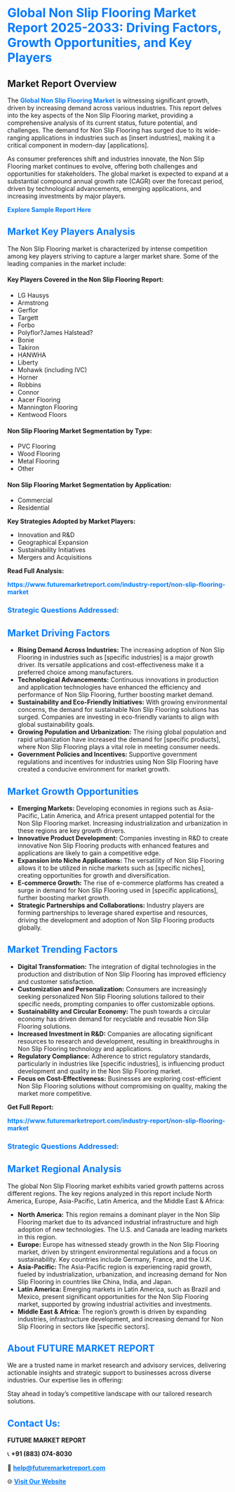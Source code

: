 <h1 style="color: #007BFF;">Global Non Slip Flooring Market Report 2025-2033: Driving Factors, Growth Opportunities, and Key Players</h1>

<section id="overview">
<h2>Market Report Overview</h2>
<p>The <a href="https://www.futuremarketreport.com/industry-report/non-slip-flooring-market" style="color: #007BFF; text-decoration: none;"><strong>Global Non Slip Flooring Market</strong></a> is witnessing significant growth, driven by increasing demand across various industries. This report delves into the key aspects of the Non Slip Flooring market, providing a comprehensive analysis of its current status, future potential, and challenges. The demand for Non Slip Flooring has surged due to its wide-ranging applications in industries such as [insert industries], making it a critical component in modern-day [applications].</p>
<p>As consumer preferences shift and industries innovate, the Non Slip Flooring market continues to evolve, offering both challenges and opportunities for stakeholders. The global market is expected to expand at a substantial compound annual growth rate (CAGR) over the forecast period, driven by technological advancements, emerging applications, and increasing investments by major players.</p>
</section>

<section id="overview">
<p><a href="https://www.futuremarketreport.com/request-sample/reportId=105819" style="color: #007BFF; text-decoration: none;"><strong>Explore Sample Report Here</strong></a></p>
</section>

<section id="key-players">
<h2 style="color: #007BFF;">Market Key Players Analysis</h2>
<p>The Non Slip Flooring market is characterized by intense competition among key players striving to capture a larger market share. Some of the leading companies in the market include:</p>
<h4>Key Players Covered in the Non Slip Flooring Report:</h4>
<ul><li>LG Hausys</li><li>Armstrong</li><li>Gerflor</li><li>Targett</li><li>Forbo</li><li>Polyflor?James Halstead?</li><li>Bonie</li><li>Takiron</li><li>HANWHA</li><li>Liberty</li><li>Mohawk (including IVC)</li><li>Horner</li><li>Robbins</li><li>Connor</li><li>Aacer Flooring</li><li>Mannington Flooring</li><li>Kentwood Floors</li></ul>
<h4>Non Slip Flooring Market Segmentation by Type:</h4>
<ul><li>PVC Flooring</li><li>Wood Flooring</li><li>Metal Flooring</li><li>Other</li></ul>

<h4>Non Slip Flooring Market Segmentation by Application:</h4>
<ul><li>Commercial</li><li>Residential</li></ul>
<p><strong>Key Strategies Adopted by Market Players:</strong></p>
<ul>
<li>Innovation and R&D</li>
<li>Geographical Expansion</li>
<li>Sustainability Initiatives</li>
<li>Mergers and Acquisitions</li>
</ul>
</section>

<section>
<p><strong>Read Full Analysis: </strong></p><a href="https://www.futuremarketreport.com/industry-report/non-slip-flooring-market" style="color: #007BFF; text-decoration: none;"><strong>https://www.futuremarketreport.com/industry-report/non-slip-flooring-market</strong></a>
<h3 style="color: #007BFF;">Strategic Questions Addressed:</h3>
</section>

<section id="driving-factors">
<h2 style="color: #007BFF;">Market Driving Factors</h2>
<ul>
<li><strong>Rising Demand Across Industries:</strong> The increasing adoption of Non Slip Flooring in industries such as [specific industries] is a major growth driver. Its versatile applications and cost-effectiveness make it a preferred choice among manufacturers.</li>
<li><strong>Technological Advancements:</strong> Continuous innovations in production and application technologies have enhanced the efficiency and performance of Non Slip Flooring, further boosting market demand.</li>
<li><strong>Sustainability and Eco-Friendly Initiatives:</strong> With growing environmental concerns, the demand for sustainable Non Slip Flooring solutions has surged. Companies are investing in eco-friendly variants to align with global sustainability goals.</li>
<li><strong>Growing Population and Urbanization:</strong> The rising global population and rapid urbanization have increased the demand for [specific products], where Non Slip Flooring plays a vital role in meeting consumer needs.</li>
<li><strong>Government Policies and Incentives:</strong> Supportive government regulations and incentives for industries using Non Slip Flooring have created a conducive environment for market growth.</li>
</ul>
</section>

<section id="growth-opportunities">
<h2 style="color: #007BFF;">Market Growth Opportunities</h2>
<ul>
<li><strong>Emerging Markets:</strong> Developing economies in regions such as Asia-Pacific, Latin America, and Africa present untapped potential for the Non Slip Flooring market. Increasing industrialization and urbanization in these regions are key growth drivers.</li>
<li><strong>Innovative Product Development:</strong> Companies investing in R&D to create innovative Non Slip Flooring products with enhanced features and applications are likely to gain a competitive edge.</li>
<li><strong>Expansion into Niche Applications:</strong> The versatility of Non Slip Flooring allows it to be utilized in niche markets such as [specific niches], creating opportunities for growth and diversification.</li>
<li><strong>E-commerce Growth:</strong> The rise of e-commerce platforms has created a surge in demand for Non Slip Flooring used in [specific applications], further boosting market growth.</li>
<li><strong>Strategic Partnerships and Collaborations:</strong> Industry players are forming partnerships to leverage shared expertise and resources, driving the development and adoption of Non Slip Flooring products globally.</li>
</ul>
</section>

<section id="trending-factors">
<h2 style="color: #007BFF;">Market Trending Factors</h2>
<ul>
<li><strong>Digital Transformation:</strong> The integration of digital technologies in the production and distribution of Non Slip Flooring has improved efficiency and customer satisfaction.</li>
<li><strong>Customization and Personalization:</strong> Consumers are increasingly seeking personalized Non Slip Flooring solutions tailored to their specific needs, prompting companies to offer customizable options.</li>
<li><strong>Sustainability and Circular Economy:</strong> The push towards a circular economy has driven demand for recyclable and reusable Non Slip Flooring solutions.</li>
<li><strong>Increased Investment in R&D:</strong> Companies are allocating significant resources to research and development, resulting in breakthroughs in Non Slip Flooring technology and applications.</li>
<li><strong>Regulatory Compliance:</strong> Adherence to strict regulatory standards, particularly in industries like [specific industries], is influencing product development and quality in the Non Slip Flooring market.</li>
<li><strong>Focus on Cost-Effectiveness:</strong> Businesses are exploring cost-efficient Non Slip Flooring solutions without compromising on quality, making the market more competitive.</li>
</ul>
</section>

<section>
<p><strong>Get Full Report: </strong></p><a href="https://www.futuremarketreport.com/industry-report/non-slip-flooring-market" style="color: #007BFF; text-decoration: none;"><strong>https://www.futuremarketreport.com/industry-report/non-slip-flooring-market</strong></a>
<h3 style="color: #007BFF;">Strategic Questions Addressed:</h3>
</section>


<section id="regional-analysis">
<h2 style="color: #007BFF;">Market Regional Analysis</h2>
<p>The global Non Slip Flooring market exhibits varied growth patterns across different regions. The key regions analyzed in this report include North America, Europe, Asia-Pacific, Latin America, and the Middle East & Africa:</p>
<ul>
<li><strong>North America:</strong> This region remains a dominant player in the Non Slip Flooring market due to its advanced industrial infrastructure and high adoption of new technologies. The U.S. and Canada are leading markets in this region.</li>
<li><strong>Europe:</strong> Europe has witnessed steady growth in the Non Slip Flooring market, driven by stringent environmental regulations and a focus on sustainability. Key countries include Germany, France, and the U.K.</li>
<li><strong>Asia-Pacific:</strong> The Asia-Pacific region is experiencing rapid growth, fueled by industrialization, urbanization, and increasing demand for Non Slip Flooring in countries like China, India, and Japan.</li>
<li><strong>Latin America:</strong> Emerging markets in Latin America, such as Brazil and Mexico, present significant opportunities for the Non Slip Flooring market, supported by growing industrial activities and investments.</li>
<li><strong>Middle East & Africa:</strong> The region’s growth is driven by expanding industries, infrastructure development, and increasing demand for Non Slip Flooring in sectors like [specific sectors].</li>
</ul>
</section>

<footer>
<h2 style="color: #007BFF;">About FUTURE MARKET REPORT</h2>
<p>We are a trusted name in market research and advisory services, delivering actionable insights and strategic support to businesses across diverse industries. Our expertise lies in offering:</p>

<p>Stay ahead in today’s competitive landscape with our tailored research solutions.</p>

<h2 style="color: #007BFF;">Contact Us:</h2>
<p><strong>FUTURE MARKET REPORT</strong></p>
<p>📞 <strong>+91 (883) 074-8030</strong></p>
<p>📧 <strong><a href="mailto:help@futuremarketreport.com" style="color: #007BFF;">help@futuremarketreport.com</a></strong></p>
<p>🌐 <strong><a href="https://www.futuremarketreport.com/" style="color: #007BFF;">Visit Our Website</a></strong></p>
</footer>